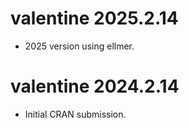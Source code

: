 # valentine 2025.2.14

* 2025 version using ellmer.

# valentine 2024.2.14

* Initial CRAN submission.
